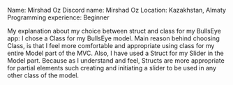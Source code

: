 Name: Mirshad Oz
Discord name: Mirshad Oz
Location: Kazakhstan, Almaty
Programming experience: Beginner

My explanation about my choice between struct and class for my BullsEye app:
I chose a Class for my BullsEye model.
Main reason behind choosing Class, is that I feel more comfortable and appropriate using class 
for my entire Model part of the MVC.
Also, I have used a Struct for my Slider in the Model part. Because as I understand and feel, Structs are more appropriate for
partial elements such creating and initiating a slider to be used in any other class of the model.
